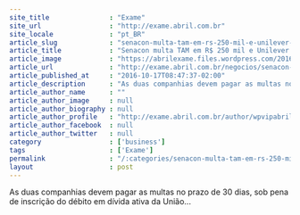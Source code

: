 ```yaml
---
site_title               : "Exame"
site_url                 : "http://exame.abril.com.br"
site_locale              : "pt_BR"
article_slug             : "senacon-multa-tam-em-rs-250-mil-e-unilever-em-rs-3-121-mi"
article_title            : "Senacon multa TAM em R$ 250 mil e Unilever em R$ 3,121 mi"
article_image            : "https://abrilexame.files.wordpress.com/2016/10/size_960_16_9_tam.jpg?quality=70&strip=all&w=960"
article_url              : "http://exame.abril.com.br/negocios/senacon-multa-tam-em-r-250-mil-e-unilever-em-r-3-121-mi/"
article_published_at     : "2016-10-17T08:47:37-02:00"
article_description      : "As duas companhias devem pagar as multas no prazo de 30 dias, sob pena de inscrição do débito em dívida ativa da União..."
article_author_name      : ""
article_author_image     : null
article_author_biography : null
article_author_profile   : "http://exame.abril.com.br/author/wpvipabril/"
article_author_facebook  : null
article_author_twitter   : null
category                 : ['business']
tags                     : ['Exame']
permalink                : "/:categories/senacon-multa-tam-em-rs-250-mil-e-unilever-em-rs-3-121-mi/"
layout                   : post
---
```


As duas companhias devem pagar as multas no prazo de 30 dias, sob pena de inscrição do débito em dívida ativa da União...
